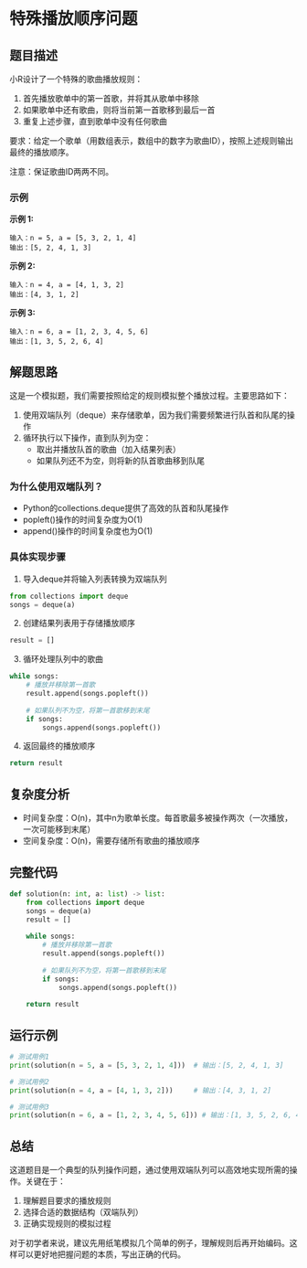 # 特殊播放顺序问题

## 题目描述

小R设计了一个特殊的歌曲播放规则：
1. 首先播放歌单中的第一首歌，并将其从歌单中移除
2. 如果歌单中还有歌曲，则将当前第一首歌移到最后一首
3. 重复上述步骤，直到歌单中没有任何歌曲

要求：给定一个歌单（用数组表示，数组中的数字为歌曲ID），按照上述规则输出最终的播放顺序。

注意：保证歌曲ID两两不同。

### 示例

**示例 1:**
```
输入：n = 5, a = [5, 3, 2, 1, 4]
输出：[5, 2, 4, 1, 3]
```

**示例 2:**
```
输入：n = 4, a = [4, 1, 3, 2]
输出：[4, 3, 1, 2]
```

**示例 3:**
```
输入：n = 6, a = [1, 2, 3, 4, 5, 6]
输出：[1, 3, 5, 2, 6, 4]
```

## 解题思路

这是一个模拟题，我们需要按照给定的规则模拟整个播放过程。主要思路如下：

1. 使用双端队列（deque）来存储歌单，因为我们需要频繁进行队首和队尾的操作
2. 循环执行以下操作，直到队列为空：
   - 取出并播放队首的歌曲（加入结果列表）
   - 如果队列还不为空，则将新的队首歌曲移到队尾

### 为什么使用双端队列？

- Python的collections.deque提供了高效的队首和队尾操作
- popleft()操作的时间复杂度为O(1)
- append()操作的时间复杂度也为O(1)

### 具体实现步骤

1. 导入deque并将输入列表转换为双端队列
```python
from collections import deque
songs = deque(a)
```

2. 创建结果列表用于存储播放顺序
```python
result = []
```

3. 循环处理队列中的歌曲
```python
while songs:
    # 播放并移除第一首歌
    result.append(songs.popleft())
    
    # 如果队列不为空，将第一首歌移到末尾
    if songs:
        songs.append(songs.popleft())
```

4. 返回最终的播放顺序
```python
return result
```

## 复杂度分析

- 时间复杂度：O(n)，其中n为歌单长度。每首歌最多被操作两次（一次播放，一次可能移到末尾）
- 空间复杂度：O(n)，需要存储所有歌曲的播放顺序

## 完整代码

```python
def solution(n: int, a: list) -> list:
    from collections import deque
    songs = deque(a)
    result = []
    
    while songs:
        # 播放并移除第一首歌
        result.append(songs.popleft())
        
        # 如果队列不为空，将第一首歌移到末尾
        if songs:
            songs.append(songs.popleft())
    
    return result
```

## 运行示例

```python
# 测试用例1
print(solution(n = 5, a = [5, 3, 2, 1, 4]))  # 输出：[5, 2, 4, 1, 3]

# 测试用例2
print(solution(n = 4, a = [4, 1, 3, 2]))     # 输出：[4, 3, 1, 2]

# 测试用例3
print(solution(n = 6, a = [1, 2, 3, 4, 5, 6])) # 输出：[1, 3, 5, 2, 6, 4]
```

## 总结

这道题目是一个典型的队列操作问题，通过使用双端队列可以高效地实现所需的操作。关键在于：
1. 理解题目要求的播放规则
2. 选择合适的数据结构（双端队列）
3. 正确实现规则的模拟过程

对于初学者来说，建议先用纸笔模拟几个简单的例子，理解规则后再开始编码。这样可以更好地把握问题的本质，写出正确的代码。